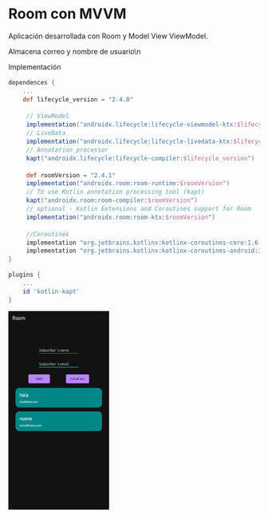 # Room con MVVM
Aplicación desarrollada con Room y Model View ViewModel.

Almacena correo y nombre de usuario\n

Implementación

```groovy
dependences {
	...
	def lifecycle_version = "2.4.0"

	 // ViewModel
	 implementation("androidx.lifecycle:lifecycle-viewmodel-ktx:$lifecycle_version")
	 // LiveData
	 implementation("androidx.lifecycle:lifecycle-livedata-ktx:$lifecycle_version")
	 // Annotation processor
	 kapt("androidx.lifecycle:lifecycle-compiler:$lifecycle_version")

	 def roomVersion = "2.4.1"
	 implementation("androidx.room:room-runtime:$roomVersion")
	 // To use Kotlin annotation processing tool (kapt)
	 kapt("androidx.room:room-compiler:$roomVersion")
	 // optional - Kotlin Extensions and Coroutines support for Room
	 implementation("androidx.room:room-ktx:$roomVersion")

	 //Coroutines
	 implementation "org.jetbrains.kotlinx:kotlinx-coroutines-core:1.6.0"
	 implementation "org.jetbrains.kotlinx:kotlinx-coroutines-android:1.6.0"
}
```

```groovy
plugins {
    ...
    id 'kotlin-kapt'
}
```

<img src="img/example.jfif" width="40%"/>
